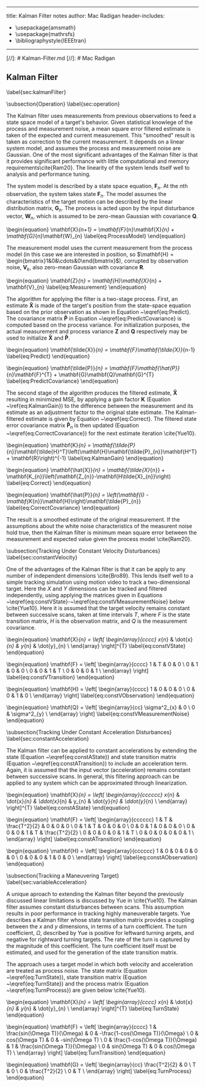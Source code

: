 
---
title: Kalman Filter notes
author: Mac Radigan
header-includes:
 - \usepackage{amsmath}
 - \usepackage{mathrsfs}
 - \bibliographystyle{IEEEtran}
---
[//]: # Kalman-Filter.md
[//]: # Mac Radigan

## Kalman Filter

\label{sec:kalmanFilter}

\subsection{Operation}
\label{sec:operation}

The Kalman filter uses measurements from previous observations to feed a state space model of a target's behavior.  Given statistical knowlege of the process and measurement noise, a mean square error filtered estimate is taken of the expected and current measurement.  This "smoothed" result is taken as correction to the current measurement.  It depends on a linear system model, and assumes the process and measurement noise are Gaussian.  One of the most significant advantages of the Kalman filter is that it provides significant performance with little computational and memory requirements\cite{Ram20}.  The linearity of the system lends itself well to analysis and performance tuning.

The system model is described by a state space equation, $\mathbf{F}_{n}$.  At the $n$th observation, the system takes state $\mathbf{F}_{n}$.  The model assumes the characteristics of the target motion can be described by the linear distribution matrix, $\mathbf{G}_{n}$.  The process is acted upon by the input disturbance vector, $\mathbf{W}_{n}$, which is assumed to be zero-mean Gaussian with covariance $\mathbf{Q}$.

\begin{equation}
\mathbf{X}_{n+1} = \mathbf{F}_{n}\mathbf{X}_{n} + \mathbf{G}_{n}\mathbf{W}_{n}
\label{eq:ProcessModel}
\end{equation}

The measurement model uses the current measurement from the process model (in this case we are interested in position, so $\mathbf{H} = \begin{bmatrix}1&0&\cdots&0\end{bmatrix}$), corrupted by observation noise, $\mathbf{V}_{k}$, also zero-mean Gaussian with covariance $\mathbf{R}$.

\begin{equation}
\mathbf{Z}_{n} = \mathbf{H}\mathbf{X}_{n} + \mathbf{V}_{n}
\label{eq:Measurement}
\end{equation}

The algorithm for applying the filter is a two-stage process.  First, an estimate $\mathbf{\tilde{X}}$ is made of the target's position from the state-space equation based on the prior observation as shown in Equation ~\eqref{eq:Predict}.  The covariance matrix $\mathbf{\tilde{P}}$ in Equation ~\eqref{eq:PredictCovariance} is computed based on the process variance.  For initialization purposes, the actual measurement and process variance $\mathbf{Z}$ and $\mathbf{Q}$ respectively may be used to initialize $\mathbf{\tilde{X}}$ and $\mathbf{\tilde{P}}$.

\begin{equation}
\mathbf{\tilde{X}}_{n} = \mathbf{F}\mathbf{\tilde{X}}_{n-1}
\label{eq:Predict}
\end{equation}

\begin{equation}
\mathbf{\tilde{P}}_{n} = \mathbf{F}\mathbf{\hat{P}}_{n}\mathbf{F}^{T} + \mathbf{G}\mathbf{Q}\mathbf{G}^{T}
\label{eq:PredictCovariance}
\end{equation}

The second stage of the algorithm produces the filtered estimate, $\mathbf{\hat{X}}$ resulting in minimized MSE, by applying a gain factor $\mathbf{K}$ (Equation ~\ref{eq:KalmanGain}) to the difference between the measurement and its estimate as an adjustment factor to the original state estimate.  The Kalman-filtered estimate is given by Equation ~\eqref{eq:Correct}.  The filtered state error covariance matrix $\mathbf{\tilde{P}}_{n}$ is then updated (Equation ~\eqref{eq:CorrectCovariance}) for the next estimate iteration \cite{Yue10}.

\begin{equation}
\mathbf{K}_{n} = \mathbf{\tilde{P}_{n}}\mathbf{\tilde{H}^T}\left(\mathbf{H}\mathbf{\tilde{P}_{n}}\mathbf{H^T} + \mathbf{R}\right)^{-1}
\label{eq:KalmanGain}
\end{equation}

\begin{equation}
\mathbf{\hat{X}}_{n} = \mathbf{\tilde{X}_{n}} + \mathbf{K_{n}}\left(\mathbf{Z_{n}}-\mathbf{H\tilde{X}_{n}}\right)
\label{eq:Correct}
\end{equation}

\begin{equation}
\mathbf{\hat{P}}_{n} = \left(\mathbf{I} - \mathbf{K_{n}}\mathbf{H}\right)\mathbf{\tilde{P}_{n}}
\label{eq:CorrectCovariance}
\end{equation}

The result is a smoothed estimate of the original measurement.  If the assumptions about the white noise characteristics of the measurent noise hold true, then the Kalman filter is minimum mean square error between the measurement and expected value given the process model \cite{Ram20}.

\subsection{Tracking Under Constant Velocity Disturbances}
\label{sec:constantVelocity}

One of the advantages of the Kalman filter is that it can be apply to any number of independent dimensions \cite{Bro89}.  This lends itself well to a simple tracking simulation using motion video to track a two-dimensional target.  Here the $X$ and $Y$ dimensions can be tracked and filtered independently, using applying the matrices given in Equations ~\eqref{eq:constVState}-~\eqref{eq:constVMeasurementNoise} below \cite{Yue10}.  Here it is assumed that the target velocity remains constant between successive scans, taken at time intervals $T$, where $F$ is the state transition matrix, $H$ is the observation matrix, and $Q$ is the measurement covariance.

\begin{equation}
\mathbf{X}_{n} = \left[ \begin{array}{cccc}
x_{n} & \dot{x}_{n} & y_{n} & \dot{y}_{n} \\
\end{array} \right]^{T}
\label{eq:constVState}
\end{equation}

\begin{equation}
\mathbf{F} = \left[ \begin{array}{cccc}
1 & T & 0 & 0 \\
0 & 1 & 0 & 0 \\
0 & 0 & 1 & T \\
0 & 0 & 0 & 1 \\
\end{array} \right]
\label{eq:constVTransition}
\end{equation}

\begin{equation}
\mathbf{H} = \left[ \begin{array}{cccc}
1 & 0 & 0 & 0 \\
0 & 0 & 1 & 0 \\
\end{array} \right]
\label{eq:constVObservation}
\end{equation}

\begin{equation}
\mathbf{Q} = \left[ \begin{array}{cc}
\sigma^2_{x} & 0 \\
0 & \sigma^2_{y} \\
\end{array} \right]
\label{eq:constVMeasurementNoise}
\end{equation}

\subsection{Tracking Under Constant Acceleration Disturbances}
\label{sec:constantAcceleration}

The Kalman filter can be applied to constant accelerations by extending the state (Equation ~\eqref{eq:constAState}) and state transition matrix (Equation ~\eqref{eq:constATransition}) to include an acceleration term.  Again, it is assumed that the input vector (acceleration) remains constant between successive scans.  In general, this filtering approach can be applied to any system which can be approximated through linearization.

\begin{equation}
\mathbf{X}_{n} = \left[ \begin{array}{cccccc}
x_{n} & \dot{x}_{n} & \ddot{x}_{n} & y_{n} & \dot{y}_{n} & \ddot{y}_{n} \\
\end{array} \right]^{T}
\label{eq:constAState}
\end{equation}

\begin{equation}
\mathbf{F} = \left[ \begin{array}{cccccc}
1 & T & \frac{T^2}{2} & 0 & 0 & 0 \\
0 & 1 & T & 0 & 0 & 0 \\
0 & 0 & 1 & 0 & 0 & 0 \\
0 & 0 & 0 & 1 & T & \frac{T^2}{2} \\
0 & 0 & 0 & 0 & 1 & T \\
0 & 0 & 0 & 0 & 0 & 1 \\
\end{array} \right]
\label{eq:constATransition}
\end{equation}

\begin{equation}
\mathbf{H} = \left[ \begin{array}{cccccc}
1 & 0 & 0 & 0 & 0 & 0 \\
0 & 0 & 0 & 1 & 0 & 0 \\
\end{array} \right]
\label{eq:constAObservation}
\end{equation}

\subsection{Tracking a Maneuvering Target}
\label{sec:variableAcceleration}

A unique aproach to extending the Kalman filter beyond the previously discussed linear limitations is discussed by Yue in \cite{Yue10}.  The Kalman filter assumes constant disturbances between scans.  This assumption results in poor performance in tracking highly maneuverable targets.  Yue describes a Kalman filter whose state transition matrix provides a coupling between the $x$ and $y$ dimensions, in terms of a turn coefficient.  The turn coefficient, $\Omega$, described by Yue is positive for leftward turning argets, and negative for rightward turning targets.  The rate of the turn is captured by the magnitude of this coefficient.  The turn coefficient itself must be estimated, and used for the generation of the state transition matrix.  

The approach uses a target model in which both velocity and acceleration are treated as process noise.  The state matrix (Equation ~\eqref{eq:TurnState}), state transition matrix (Equation ~\eqref{eq:TurnState}) and the process matrix (Equation ~\eqref{eq:TurnProcess}) are given below \cite{Yue10}.

\begin{equation}
\mathbf{X}_{n} = \left[ \begin{array}{cccc}
x_{n} & \dot{x}_{n} & y_{n} & \dot{y}_{n} \\
\end{array} \right]^{T}
\label{eq:TurnState}
\end{equation}

\begin{equation}
\mathbf{F} = \left[ \begin{array}{cccc}
1 & \frac{sin(\Omega T)}{\Omega} & 0 & -\frac{1-cos(\Omega T)}{\Omega} \\
0 & cos(\Omega T) & 0 & -sin(\Omega T) \\
0 & \frac{1-cos(\Omega T)}{\Omega} & 1 & \frac{sin(\Omega T)}{\Omega} \\
0 & sin(\Omega T) & 0 & cos(\Omega T) \\
\end{array} \right]
\label{eq:TurnTransition}
\end{equation}

\begin{equation}
\mathbf{G} = \left[ \begin{array}{cc}
\frac{T^2}{2} & 0 \\
T & 0 \\
0 & \frac{T^2}{2} \\
0 & T \\
\end{array} \right]
\label{eq:TurnProcess}
\end{equation}

